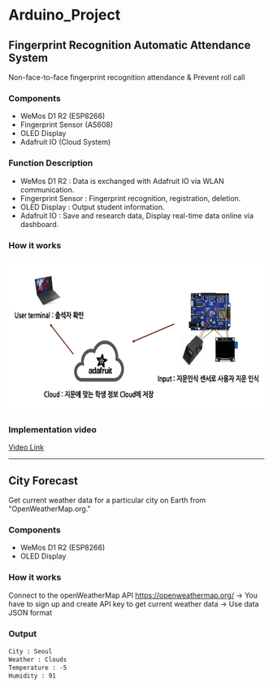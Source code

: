 # Arduino_Project  
## Fingerprint Recognition Automatic Attendance System
Non-face-to-face fingerprint recognition attendance & Prevent roll call
### Components
- WeMos D1 R2 (ESP8266)
- Fingerprint Sensor (AS608)
- OLED Display
- Adafruit IO (Cloud System)
### Function Description
- WeMos D1 R2 : Data is exchanged with Adafruit IO via WLAN communication.
- Fingerprint Sensor : Fingerprint recognition, registration, deletion.
- OLED Display : Output student information.
- Adafruit IO : Save and research data, Display real-time data online via dashboard.
### How it works  
<img src="https://github.com/noseaj/Arduino_Project/blob/main/Fingerprint%20Recognition%20Automatic%20Attendance%20System/How%20it%20works.png" width="600" height="300">  

### Implementation video
[Video Link](https://www.youtube.com/watch?v=q5QmAOgT_lc&ab_channel=%EC%86%90%EC%9E%AC%EC%84%B1)

****
## City Forecast  
Get current weather data for a particular city on Earth from "OpenWeatherMap.org."  
### Components
- WeMos D1 R2 (ESP8266)
- OLED Display
### How it works
Connect to the openWeatherMap API https://openweathermap.org/ → You have to sign up and create API key to get current weather data → Use data JSON format  
### Output
```
City : Seoul
Weather : Clouds
Temperature : -5
Humidity : 91
```
